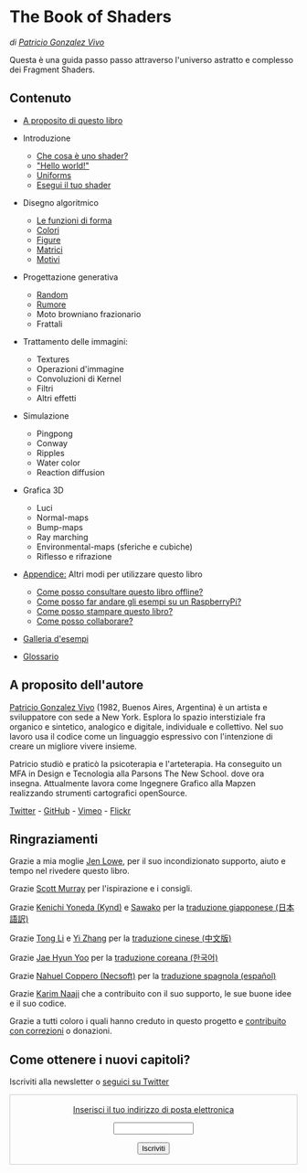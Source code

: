 <canvas id="custom" class="canvas" data-fragment-url="src/moon/moon.frag" data-textures="src/moon/moon.jpg" width="350px" height="350px"></canvas>

# The Book of Shaders
*di [Patricio Gonzalez Vivo](http://patriciogonzalezvivo.com/)*

Questa è una guida passo passo attraverso l'universo astratto e complesso dei Fragment Shaders.

<div class="header">
<a href="https://www.paypal.com/cgi-bin/webscr?cmd=_s-xclick&hosted_button_id=B5FSVSHGEATCG" style="float: right;"><img src="https://www.paypalobjects.com/en_US/i/btn/btn_donate_SM.gif" alt=""></a>
</div>

## Contenuto

* [A proposito di questo libro](00/?lan=it)

* Introduzione
    * [Che cosa è uno shader?](01/?lan=it)
    * ["Hello world!"](02/?lan=it)
    * [Uniforms](03/?lan=it)
	* [Esegui il tuo shader](04/?lan=it)

* Disegno algoritmico
    * [Le funzioni di forma](05/?lan=it)
    * [Colori](06/?lan=it)
    * [Figure](07/?lan=it)
    * [Matrici](08/?lan=it)
    * [Motivi](09/?lan=it)

* Progettazione generativa
    * [Random](10/?lan=it)
    * [Rumore](11/?lan=it)
    * Moto browniano frazionario
    * Frattali

* Trattamento delle immagini:
    * Textures
    * Operazioni d'immagine
    * Convoluzioni di Kernel
    * Filtri
    * Altri effetti

* Simulazione
    * Pingpong
    * Conway
    * Ripples
    * Water color
    * Reaction diffusion

* Grafica 3D
    * Luci
    * Normal-maps
    * Bump-maps
    * Ray marching
    * Environmental-maps (sferiche e cubiche)
    * Riflesso e rifrazione

* [Appendice:](appendix/) Altri modi per utilizzare questo libro
	* [Come posso consultare questo libro offline?](appendix/)
	* [Come posso far andare gli esempi su un RaspberryPi?](appendix/)
	* [Come posso stampare questo libro?](appendix/)
    * [Come posso collaborare?](appendix/)

* [Galleria d'esempi](examples/)

* [Glossario](glossary/)

## A proposito dell'autore

[Patricio Gonzalez Vivo](http://patriciogonzalezvivo.com/) (1982, Buenos Aires, Argentina) è un artista e sviluppatore con sede a New York. Esplora lo spazio interstiziale fra organico e sintetico, analogico e digitale, individuale e collettivo. Nel suo lavoro usa il codice come un linguaggio espressivo con l'intenzione di creare un migliore vivere insieme.

Patricio studiò e praticò la psicoterapia e l'arteterapia. Ha conseguito un MFA in Design e Tecnologia alla Parsons The New School. dove ora insegna. Attualmente lavora come Ingegnere Grafico alla Mapzen realizzando strumenti cartografici openSource. 

<div class="header"><a href="https://twitter.com/patriciogv" target="_blank">Twitter</a> - <a href="https://github.com/patriciogonzalezvivo" target="_blank">GitHub</a> - <a href="https://vimeo.com/patriciogv" target="_blank">Vimeo</a> - <a href="https://www.flickr.com/photos/106950246@N06/" target="_blank"> Flickr</a></div>

## Ringraziamenti

Grazie a mia moglie [Jen Lowe](http://www.datatelling.com/), per il suo incondizionato supporto, aiuto e tempo nel rivedere questo libro.

Grazie [Scott Murray](http://alignedleft.com/) per l'ispirazione e i consigli.

Grazie [Kenichi Yoneda (Kynd)](https://twitter.com/kyndinfo) e [Sawako](https://twitter.com/sawakohome) per la [traduzione giapponese (日本語訳)](?lan=jp)

Grazie [Tong Li](https://www.facebook.com/tong.lee.9484) e [Yi Zhang](https://www.facebook.com/archer.zetta?pnref=story) per la [traduzione cinese (中文版)](?lan=ch)

Grazie [Jae Hyun Yoo](https://www.facebook.com/fkkcloud) per la [traduzione coreana (한국어)](?lan=kr)

Grazie [Nahuel Coppero (Necsoft)](http://hinecsoft.com/) per la [traduzione spagnola (español)](?lan=es)

Grazie [Karim Naaji](http://karim.naaji.fr/) che a contribuito con il suo supporto, le sue buone idee e il suo codice.

Grazie a tutti coloro i quali hanno  creduto in questo progetto e [contribuito con correzioni](https://github.com/patriciogonzalezvivo/thebookofshaders/graphs/contributors) o donazioni.

## Come ottenere i nuovi capitoli?

Iscriviti alla newsletter o [seguici su Twitter](https://twitter.com/bookofshaders)

 <form style="border:1px solid #ccc;padding:3px;text-align:center;" action="https://tinyletter.com/thebookofshaders" method="post" target="popupwindow" onsubmit="window.open('https://tinyletter.com/thebookofshaders', 'popupwindow', 'scrollbars=yes,width=800,height=600');return true"><a href="https://tinyletter.com/thebookofshaders"><p><label for="tlemail">Inserisci il tuo indirizzo di posta elettronica</label></p></a><p><input type="text" style="width:140px" name="email" id="tlemail" /></p><input type="hidden" value="1" name="embed"/><input type="submit" value="Iscriviti" /><p><a href="https://tinyletter.com" target="_blank"></a></p></form>
